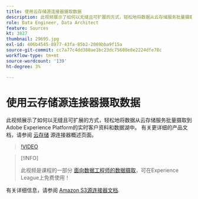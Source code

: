 ```yaml
---
title: 使用云存储源连接器摄取数据
description: 此视频展示了如何以无缝且可扩展的方式，轻松地将数据从云存储服务批量摄取到Adobe Experience Platform的实时客户资料和数据湖中。
role: Data Engineer, Data Architect
feature: Sources
kt: 3827
thumbnail: 29695.jpg
exl-id: 406b4545-8977-43fa-85b2-2069bba9f15a
source-git-commit: cc7a77c4dd380ae1bc23dc75608e8e2224dfe78c
workflow-type: tm+mt
source-wordcount: '139'
ht-degree: 3%

---
```


# 使用云存储源连接器摄取数据

此视频展示了如何以无缝且可扩展的方式，轻松地将数据从云存储服务批量摄取到Adobe Experience Platform的实时客户资料和数据湖中。 有关更详细的产品文档，请参阅 [云存储](https://experienceleague.adobe.com/docs/experience-platform/sources/home.html?lang=en#cloud-storage) 源连接器概述页面。

>[!VIDEO](https://video.tv.adobe.com/v/29695?quality=12&learn=on)

>[!INFO]
>
> 此视频是课程的一部分 [面向数据工程师的数据摄取](https://experienceleague.adobe.com/?lang=zh-Hans?recommended=ExperiencePlatform-D-1-2020.1.dataingestion)，可在Experience League上免费使用！

有关详细信息，请参阅 [Amazon S3源连接器文档](https://experienceleague.adobe.com/docs/experience-platform/sources/ui-tutorials/create/cloud-storage/s3.html).
